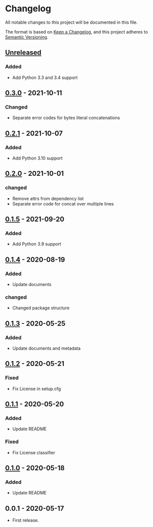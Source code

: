 # Changelog

All notable changes to this project will be documented in this file.

The format is based on [Keep a Changelog](https://keepachangelog.com/en/1.0.0/),
and this project adheres to [Semantic Versioning](https://semver.org/spec/v2.0.0.html).


## [Unreleased]

### Added

- Add Python 3.3 and 3.4 support


## [0.3.0] - 2021-10-11

### Changed

- Separate error codes for bytes literal concatenations


## [0.2.1] - 2021-10-07

### Added

- Add Python 3.10 support


## [0.2.0] - 2021-10-01

### changed

- Remove attrs from dependency list
- Separate error code for concat over multiple lines


## [0.1.5] - 2021-09-20

### Added

- Add Python 3.9 support


## [0.1.4] - 2020-08-19

### Added

- Update documents

### changed

- Changed package structure


## [0.1.3] - 2020-05-25

### Added

- Update documents and metadata

## [0.1.2] - 2020-05-21

### Fixed

- Fix License in setup.cfg


## [0.1.1] - 2020-05-20

### Added

- Update README

### Fixed

- Fix License classifier


## [0.1.0] - 2020-05-18

### Added

- Update README


## 0.0.1 - 2020-05-17

- First release.


[unreleased]: https://github.com/10sr/flake8-no-implicit-concat/compare/v0.3.0...HEAD
[0.3.0]: https://github.com/10sr/flake8-no-implicit-concat/compare/v0.2.1...v0.3.0
[0.2.1]: https://github.com/10sr/flake8-no-implicit-concat/compare/v0.2.0...v0.2.1
[0.2.0]: https://github.com/10sr/flake8-no-implicit-concat/compare/v0.1.5...v0.2.0
[0.1.5]: https://github.com/10sr/flake8-no-implicit-concat/compare/v0.1.4...v0.1.5
[0.1.4]: https://github.com/10sr/flake8-no-implicit-concat/compare/v0.1.3...v0.1.4
[0.1.3]: https://github.com/10sr/flake8-no-implicit-concat/compare/v0.1.2...v0.1.3
[0.1.2]: https://github.com/10sr/flake8-no-implicit-concat/compare/v0.1.1...v0.1.2
[0.1.1]: https://github.com/10sr/flake8-no-implicit-concat/compare/v0.1.0...v0.1.1
[0.1.0]: https://github.com/10sr/flake8-no-implicit-concat/releases/tag/v0.1.0
